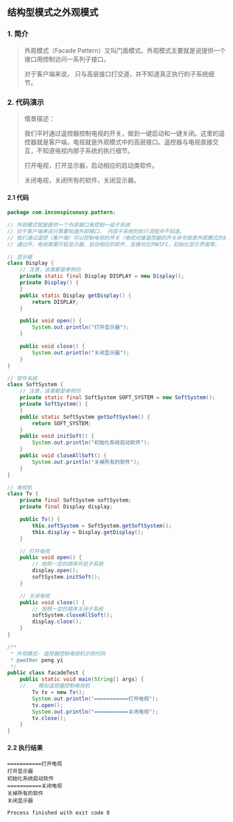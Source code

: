 ## 结构型模式之外观模式

### 1. 简介

> 外观模式（Facade Pattern）又叫门面模式。外观模式主要就是说提供一个接口用控制访问一系列子接口。
>
> 对于客户端来说， 只与高层接口打交道，并不知道真正执行的子系统细节。

### 2. 代码演示

> 情景描述：
>
> 我们平时通过遥控器控制电视的开关，做到一键启动和一键关闭。这里的遥控器就是客户端，电视就是外观模式中的高层接口。遥控器与电视直接交互，不知道电视内部子系统的执行细节。
>
> 打开电视，打开显示器，启动相应的启动类软件。
>
> 关闭电视，关闭所有的软件，关闭显示器。

#### 2.1 代码

```java
package com.inconspicuousy.pattern;

// 外观模式就是提供一个外部接口来控制一组子系统
// 对于客户端来说只需要知道外部接口， 内部子系统的执行流程并不知道。
// 我们通过遥控（客户端）可以控制电视的开关（电视对接遥控器的开关命令就是外观模式的接口），
// 通过开，电视需要开启显示器，启动相应的软件，连接对应的WIFI，初始化显示界面等。

// 显示器
class Display {
    // 注意，该类都是单例的
    private static final Display DISPLAY = new Display();
    private Display() {
    }
    public static Display getDisplay() {
        return DISPLAY;
    }

    public void open() {
        System.out.println("打开显示器");
    }

    public void close() {
        System.out.println("关闭显示器");
    }
}

// 软件系统
class SoftSystem {
    // 注意，该类都是单例的
    private static final SoftSystem SOFT_SYSTEM = new SoftSystem();
    private SoftSystem() {
    }
    public static SoftSystem getSoftSystem() {
        return SOFT_SYSTEM;
    }
    public void initSoft() {
        System.out.println("初始化系统启动软件");
    }
    public void closeAllSoft() {
        System.out.println("关掉所有的软件");
    }
}

// 电视机
class Tv {
    private final SoftSystem softSystem;
    private final Display display;

    public Tv() {
        this.softSystem = SoftSystem.getSoftSystem();
        this.display = Display.getDisplay();
    }

    // 打开电视
    public void open() {
        // 按照一定的顺序开启子系统
        display.open();
        softSystem.initSoft();
    }

    // 关闭电视
    public void close() {
        // 按照一定的顺序关闭子系统
        softSystem.closeAllSoft();
        display.close();
    }
}

/**
 * 外观模式- 遥控器控制电视机示例代码
 * @author peng.yi
 */
public class facadeTest {
    public static void main(String[] args) {
    //    模拟遥控器控制电视机
        Tv tv = new Tv();
        System.out.println("===========打开电视");
        tv.open();
        System.out.println("===========关闭电视");
        tv.close();
    }
}
```

#### 2.2 执行结果

```
===========打开电视
打开显示器
初始化系统启动软件
===========关闭电视
关掉所有的软件
关闭显示器

Process finished with exit code 0
```

